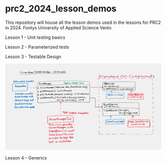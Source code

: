
# prc2_2024_lesson_demos

This repository will house all the lesson demos used in the lessons for PRC2 in 2024.
Fontys University of Applied Science Venlo

Lesson 1 - Unit testing basics

Lesson 2 - Parameterized tests

Lesson 3 - Testable Design

![Class diagram of mocking lesson demo](./images/TestableDesignDemo.png)

Lesson 4 - Generics
